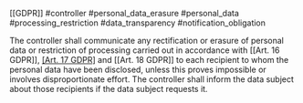 [[GDPR]] #controller #personal_data_erasure  #personal_data  #processing_restriction  #data_transparency #notification_obligation 

The controller shall communicate any rectification or erasure of personal data or restriction of processing carried out in accordance with [[Art. 16 GDPR]], [[Art. 17 GDPR]](1) and [[Art. 18 GDPR]] to each recipient to whom the personal data have been disclosed, unless this proves impossible or involves disproportionate effort. The controller shall inform the data subject about those recipients if the data subject requests it.

